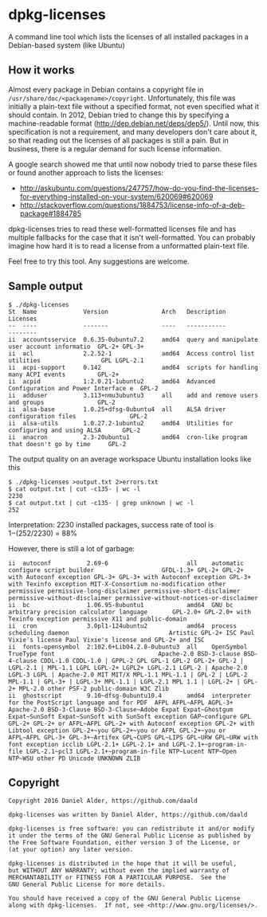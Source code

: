 dpkg-licenses
=============
A command line tool which lists the licenses of all installed packages in a Debian-based system (like Ubuntu)

How it works
------------

Almost every package in Debian contains a copyright file in
`/usr/share/doc/<packagename>/copyright`. Unfortunately, this file was
initially a plain-text file without a specified format, not even specified
what it should contain. In 2012, Debian tried to change this by specifying
a machine-readable format (http://dep.debian.net/deps/dep5/). Until now,
this specification is not a requirement, and many developers don't care
about it, so that reading out the licenses of all packages is still a pain.
But in business, there is a regular demand for such license information.

A google search showed me that until now nobody tried to parse these files
or found another approach to lists the licenses:
 - http://askubuntu.com/questions/247757/how-do-you-find-the-licenses-for-everything-installed-on-your-system/620069#620069
 - http://stackoverflow.com/questions/1884753/license-info-of-a-deb-package#1884785

dpkg-licenses tries to read these well-formatted licenses file and has
multiple fallbacks for the case that it isn't well-formatted. You can
probably imagine how hard it is to read a license from a unformatted
plain-text file.

Feel free to try this tool. Any suggestions are welcome.

Sample output
-------------

    $ ./dpkg-licenses
    St  Name             Version               Arch   Description                                   Licenses
    --  ----             -------               ----   -----------                                   --------
    ii  accountsservice  0.6.35-0ubuntu7.2     amd64  query and manipulate user account informatio  GPL-2+ GPL-3+
    ii  acl              2.2.52-1              amd64  Access control list utilities                 GPL LGPL-2.1
    ii  acpi-support     0.142                 amd64  scripts for handling many ACPI events         GPL-2+
    ii  acpid            1:2.0.21-1ubuntu2     amd64  Advanced Configuration and Power Interface e  GPL-2
    ii  adduser          3.113+nmu3ubuntu3     all    add and remove users and groups               GPL-2
    ii  alsa-base        1.0.25+dfsg-0ubuntu4  all    ALSA driver configuration files               GPL-2
    ii  alsa-utils       1.0.27.2-1ubuntu2     amd64  Utilities for configuring and using ALSA      GPL-2
    ii  anacron          2.3-20ubuntu1         amd64  cron-like program that doesn't go by time     GPL-2

The output quality on an average workspace Ubuntu installation looks like this

    $ ./dpkg-licenses >output.txt 2>errors.txt
    $ cat output.txt | cut -c135- | wc -l
    2230
    $ cat output.txt | cut -c135- | grep unknown | wc -l
    252

Interpretation:
 2230 installed packages, success rate of tool is 1−(252/2230) = 88%

However, there is still a lot of garbage:

    ii  autoconf          2.69-6                      all    automatic configure script builder                   GFDL-1.3+ GPL-2+ GPL-2+ with Autoconf exception GPL-3+ GPL-3+ with Autoconf exception GPL-3+ with Texinfo exception MIT-X-Consortium no-modification other permissive permissive-long-disclaimer permissive-short-disclaimer permissive-without-disclaimer permissive-without-notices-or-disclaimer
    ii  bc                1.06.95-8ubuntu1            amd64  GNU bc arbitrary precision calculator language       GPL-2.0+ GPL-2.0+ with Texinfo exception permissive X11 and public-domain
    ii  cron              3.0pl1-124ubuntu2           amd64  process scheduling daemon                            Artistic GPL-2+ ISC Paul Vixie's license Paul Vixie's license and GPL-2+ and ISC
    ii  fonts-opensymbol  2:102.6+LibO4.2.8-0ubuntu3  all    OpenSymbol TrueType font                             Apache-2.0 BSD-3-clause BSD-4-clause CDDL-1.0 CDDL-1.0 | GPPL-2 GPL GPL-1 GPL-2 GPL-2+ GPL-2 | LGPL-2.1 | MPL-1.1 LGPL LGPL-2+ LGPL2+ LGPL-2.1 LGPL-2 | Apache-2.0 LGPL-3 LGPL | Apache-2.0 MIT MIT/X MPL-1.1 MPL-1.1 | GPL-2 | LGPL-2 MPL-1.1 | GPL-3+ | LGPL-3+ MPL-1.1 | LGPL-2.1 MPL 1.1 | LGPL-2+ | GPL-2+ MPL-2.0 other PSF-2 public-domain W3C Zlib
    ii  ghostscript       9.10~dfsg-0ubuntu10.4       amd64  interpreter for the PostScript language and for PDF  AFPL AFPL~AFPL AGPL-3+ Apache-2.0 BSD-3-Clause BSD-3-Clause~Adobe Expat Expat~Ghostgum Expat~SunSoft Expat~SunSoft with SunSoft exception GAP~configure GPL GPL-2+ GPL-2+ or AFPL~AFPL GPL-2+ with Autoconf exception GPL-2+ with Libtool exception GPL-2+~you GPL-2+~you or AFPL GPL-2+~you or AFPL~AFPL GPL-3+ GPL-3+~Artifex GPL~CUPS GPL~LIPS GPL~URW GPL~URW with font exception icclib LGPL-2.1+ LGPL-2.1+ and LGPL-2.1+~program-in-file LGPL-2.1~pcl3 LGPL-2.1+~program-in-file NTP~Lucent NTP~Open NTP~WSU other PD Unicode UNKNOWN ZLIB

Copyright
---------

    Copyright 2016 Daniel Alder, https://github.com/daald

    dpkg-licenses was written by Daniel Alder, https://github.com/daald

    dpkg-licenses is free software: you can redistribute it and/or modify
    it under the terms of the GNU General Public License as published by
    the Free Software Foundation, either version 3 of the License, or
    (at your option) any later version.

    dpkg-licenses is distributed in the hope that it will be useful,
    but WITHOUT ANY WARRANTY; without even the implied warranty of
    MERCHANTABILITY or FITNESS FOR A PARTICULAR PURPOSE.  See the
    GNU General Public License for more details.

    You should have received a copy of the GNU General Public License
    along with dpkg-licenses.  If not, see <http://www.gnu.org/licenses/>.
